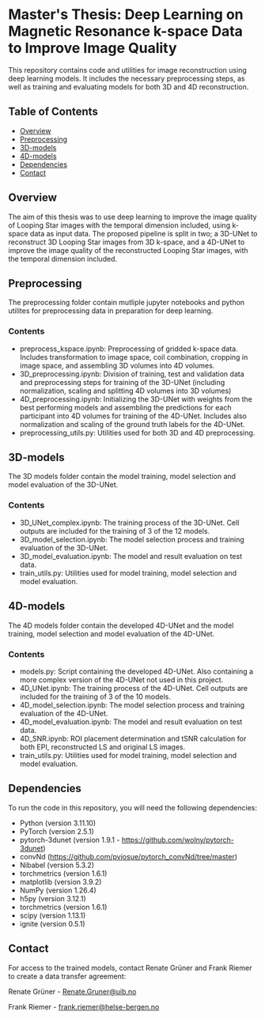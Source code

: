 # Master's Thesis: Deep Learning on Magnetic Resonance k-space Data to Improve Image Quality

This repository contains code and utilities for image reconstruction using deep learning models. It includes the necessary 
preprocessing steps, as well as training and evaluating models for both 3D and 4D reconstruction.

## Table of Contents
- [Overview](#overview)
- [Preprocessing](#preprocessing)
- [3D-models](#3d-models)
- [4D-models](#4d-models)
- [Dependencies](#dependencies)
- [Contact](#contact)

## Overview
The aim of this thesis was to use deep learning to improve the image quality of Looping Star images with the temporal dimension included, using k-space data as input data. The proposed pipeline is split in two; a 3D-UNet to reconstruct
3D Looping Star images from 3D k-space, and a 4D-UNet to improve the image quality of the reconstructed Looping Star images, with the temporal dimension included.

## Preprocessing
The preprocessing folder contain mutliple jupyter notebooks and python utilites for preprocessing data in preparation for deep learning. 

### Contents
- preprocess_kspace.ipynb: Preprocessing of gridded k-space data. Includes transformation to image space, coil combination, cropping in image space, and assembling 3D volumes into 4D volumes.
- 3D_preprocessing.ipynb: Division of training, test and validation data and preprocessing steps for training of the 3D-UNet (including normalization, scaling and splitting 4D volumes into 3D volumes)
- 4D_preprocessing.ipynb: Initializing the 3D-UNet with weights from the best performing models and assembling the predictions for each participant into 4D volumes for training of the 4D-UNet. Includes also normalization and scaling of the ground truth labels for the 4D-UNet.
- preprocessing_utils.py: Utilities used for both 3D and 4D preprocessing.

## 3D-models
The 3D models folder contain the model training, model selection and model evaluation of the 3D-UNet.

### Contents
- 3D_UNet_complex.ipynb: The training process of the 3D-UNet. Cell outputs are included for the training of 3 of the 12 models.
- 3D_model_selection.ipynb: The model selection process and training evaluation of the 3D-UNet.
- 3D_model_evaluation.ipynb: The model and result evaluation on test data.
- train_utils.py: Utilities used for model training, model selection and model evaluation.

## 4D-models
The 4D models folder contain the developed 4D-UNet and the model training, model selection and model evaluation of the 4D-UNet.

### Contents
- models.py: Script containing the developed 4D-UNet. Also containing a more complex version of the 4D-UNet not used in this project.
- 4D_UNet.ipynb: The training process of the 4D-UNet. Cell outputs are included for the training of 3 of the 10 models.
- 4D_model_selection.ipynb: The model selection process and training evaluation of the 4D-UNet.
- 4D_model_evaluation.ipynb: The model and result evaluation on test data.
- 4D_SNR.ipynb: ROI placement determination and tSNR calculation for both EPI, reconstructed LS and original LS images.
- train_utils.py: Utilities used for model training, model selection and model evaluation.

## Dependencies
To run the code in this repository, you will need the following dependencies:
- Python (version 3.11.10)
- PyTorch (version 2.5.1)
- pytorch-3dunet (version 1.9.1 - https://github.com/wolny/pytorch-3dunet)
- convNd (https://github.com/pvjosue/pytorch_convNd/tree/master)
- Nibabel (version 5.3.2)
- torchmetrics (version 1.6.1)
- matplotlib (version 3.9.2)
- NumPy (version 1.26.4)
- h5py (version 3.12.1)
- torchmetrics (version 1.6.1)
- scipy (version 1.13.1)
- ignite (version 0.5.1)

## Contact
For access to the trained models, contact Renate Grüner and Frank Riemer to create a data transfer agreement:

Renate Grüner - Renate.Gruner@uib.no

Frank Riemer - frank.riemer@helse-bergen.no
